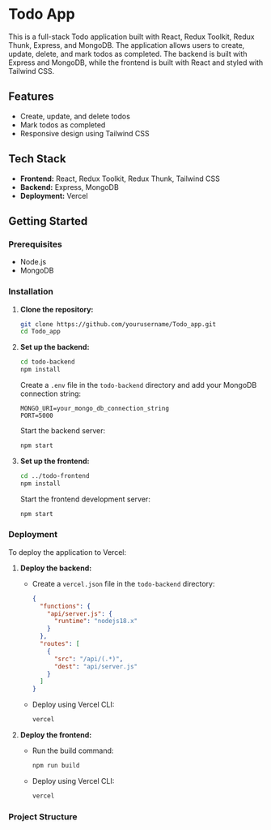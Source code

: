 # Todo App

This is a full-stack Todo application built with React, Redux Toolkit, Redux Thunk, Express, and MongoDB. The application allows users to create, update, delete, and mark todos as completed. The backend is built with Express and MongoDB, while the frontend is built with React and styled with Tailwind CSS.

## Features

- Create, update, and delete todos
- Mark todos as completed
- Responsive design using Tailwind CSS

## Tech Stack

- **Frontend:** React, Redux Toolkit, Redux Thunk, Tailwind CSS
- **Backend:** Express, MongoDB
- **Deployment:** Vercel

## Getting Started

### Prerequisites

- Node.js
- MongoDB

### Installation

1. **Clone the repository:**
    ```sh
    git clone https://github.com/yourusername/Todo_app.git
    cd Todo_app
    ```

2. **Set up the backend:**
    ```sh
    cd todo-backend
    npm install
    ```

    Create a `.env` file in the `todo-backend` directory and add your MongoDB connection string:
    ```env
    MONGO_URI=your_mongo_db_connection_string
    PORT=5000
    ```

    Start the backend server:
    ```sh
    npm start
    ```

3. **Set up the frontend:**
    ```sh
    cd ../todo-frontend
    npm install
    ```

    Start the frontend development server:
    ```sh
    npm start
    ```

### Deployment

To deploy the application to Vercel:

1. **Deploy the backend:**
    - Create a `vercel.json` file in the `todo-backend` directory:
      ```json
      {
        "functions": {
          "api/server.js": {
            "runtime": "nodejs18.x"
          }
        },
        "routes": [
          {
            "src": "/api/(.*)",
            "dest": "api/server.js"
          }
        ]
      }
      ```

    - Deploy using Vercel CLI:
      ```sh
      vercel
      ```

2. **Deploy the frontend:**
    - Run the build command:
      ```sh
      npm run build
      ```
    - Deploy using Vercel CLI:
      ```sh
      vercel
      ```

### Project Structure

